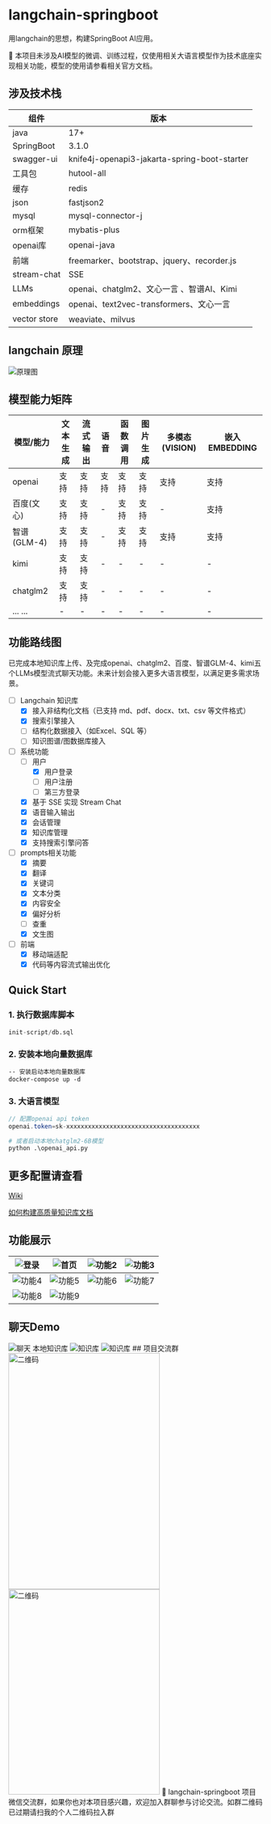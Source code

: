 # langchain-springboot
用langchain的思想，构建SpringBoot AI应用。

🚩 本项目未涉及AI模型的微调、训练过程，仅使用相关大语言模型作为技术底座实现相关功能，模型的使用请参看相关官方文档。

## 涉及技术栈
| 组件           | 版本                                           | 
|--------------|----------------------------------------------|
| java         | 17+                                          | 
| SpringBoot   | 3.1.0                                        | 
| swagger-ui   | knife4j-openapi3-jakarta-spring-boot-starter | 
| 工具包          | hutool-all                                   | 
| 缓存           | redis                                        | 
| json         | fastjson2                                    | 
| mysql        | mysql-connector-j                            | 
| orm框架        | mybatis-plus                                 | 
| openai库      | openai-java                                  |
| 前端           | freemarker、bootstrap、jquery、recorder.js      | 
| stream-chat  | SSE                                          | 
| LLMs         | openai、chatglm2、文心一言 、智谱AI、Kimi              | 
| embeddings   | openai、text2vec-transformers、文心一言            |
| vector store | weaviate、milvus                              |

## langchain 原理
<img src="assets/langchain+chatglm.png" alt="原理图"/>

## 模型能力矩阵
| 模型/能力     | 文本生成 | 流式输出 | 语音  | 函数调用 | 图片生成 | 多模态(VISION) | 嵌入EMBEDDING |
|-----------|-----------|-----------|-----------|-----------|------|-----------|-----------|
| openai    | 支持   | 支持   | 支持  | 支持   | 支持   | 支持          | 支持          |
| 百度(文心)    | 支持   | 支持   | -   | 支持   | 支持   | -           | 支持          |
| 智谱(GLM-4) | 支持   | 支持   | -   | 支持   | 支持   | 支持          | 支持          |
| kimi      | 支持   | 支持   | -   | -    | -    | -           | -           |
| chatglm2  | 支持   | 支持   | -   | -    | -    | -           | -           |
| ... ...   | -    | -    | -   | -    | -    | -           |-  |

## 功能路线图
已完成本地知识库上传、及完成openai、chatglm2、百度、智谱GLM-4、kimi五个LLMs模型流式聊天功能。未来计划会接入更多大语言模型，以满足更多需求场景。
- [ ] Langchain 知识库
    - [x] 接入非结构化文档（已支持 md、pdf、docx、txt、csv 等文件格式）
    - [x] 搜索引擎接入
    - [ ] 结构化数据接入（如Excel、SQL 等）
    - [ ] 知识图谱/图数据库接入
- [ ] 系统功能
    - [ ] 用户
      - [x] 用户登录
      - [ ] 用户注册
      - [ ] 第三方登录
    - [x] 基于 SSE 实现 Stream Chat
    - [x] 语音输入输出
    - [x] 会话管理
    - [x] 知识库管理
    - [x] 支持搜索引擎问答
- [ ] prompts相关功能
    - [x] 摘要
    - [x] 翻译
    - [x] 关键词
    - [x] 文本分类
    - [x] 内容安全
    - [x] 偏好分析
    - [ ] 查重
    - [x] 文生图
- [ ] 前端
    - [x] 移动端适配
    - [x] 代码等内容流式输出优化

## Quick Start
### 1. 执行数据库脚本 
```sql
init-script/db.sql
```
### 2. 安装本地向量数据库
```dockerfile
-- 安装启动本地向量数据库
docker-compose up -d 
```
### 3. 大语言模型
```java
// 配置openai api token
openai.token=sk-xxxxxxxxxxxxxxxxxxxxxxxxxxxxxxxxxxxxx
```
```python
# 或者启动本地chatglm2-6B模型
python .\openai_api.py
```

## 更多配置请查看

[Wiki](https://github.com/hkh1012/langchain-springboot/wiki)

[如何构建高质量知识库文档](https://github.com/hkh1012/langchain-springboot/wiki/How-to-build-a-high%E2%80%90quality-knowledge-base)

## 功能展示
| <img src="src/main/resources/assets/login_app.png" alt="登录" with="200"/> |<img src="src/main/resources/assets/functions_1.png" alt="首页"/>|<img src="src/main/resources/assets/functions_2.png" alt="功能2"/>|<img src="src/main/resources/assets/functions_3.png" alt="功能3"/>|
|--------------------------------------------------------------------------| ------ | ------ | ------ |
|<img src="src/main/resources/assets/functions_4.png" alt="功能4"/>|<img src="src/main/resources/assets/functions_5.png" alt="功能5"/>|<img src="src/main/resources/assets/functions_6.png" alt="功能6"/>|<img src="src/main/resources/assets/functions_7.png" alt="功能7"/>|
|<img src="src/main/resources/assets/functions_8.png" alt="功能8"/>|<img src="src/main/resources/assets/functions_9.png" alt="功能9"/>|||

## 聊天Demo

<img src="assets/stream-chat.png" alt="聊天"/>
本地知识库
<img src="assets/use_lk.png" alt="知识库"/>
<img src="assets/use_lk2.png" alt="知识库"/>
## 项目交流群
<img src="assets/weixin_qun.png" alt="二维码" width="300" height="467" />
<img src="assets/weixin_02.png" alt="二维码" width="300" height="406" />
🎉 langchain-springboot 项目微信交流群，如果你也对本项目感兴趣，欢迎加入群聊参与讨论交流。如群二维码已过期请扫我的个人二维码拉入群
